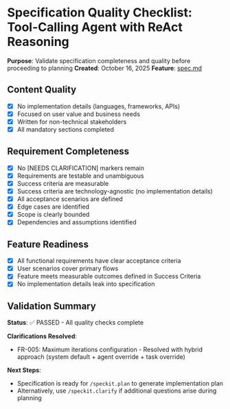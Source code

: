 # Specification Quality Checklist: Tool-Calling Agent with ReAct Reasoning

**Purpose**: Validate specification completeness and quality before proceeding to planning
**Created**: October 16, 2025
**Feature**: [spec.md](../spec.md)

## Content Quality

- [x] No implementation details (languages, frameworks, APIs)
- [x] Focused on user value and business needs
- [x] Written for non-technical stakeholders
- [x] All mandatory sections completed

## Requirement Completeness

- [x] No [NEEDS CLARIFICATION] markers remain
- [x] Requirements are testable and unambiguous
- [x] Success criteria are measurable
- [x] Success criteria are technology-agnostic (no implementation details)
- [x] All acceptance scenarios are defined
- [x] Edge cases are identified
- [x] Scope is clearly bounded
- [x] Dependencies and assumptions identified

## Feature Readiness

- [x] All functional requirements have clear acceptance criteria
- [x] User scenarios cover primary flows
- [x] Feature meets measurable outcomes defined in Success Criteria
- [x] No implementation details leak into specification

## Validation Summary

**Status**: ✅ PASSED - All quality checks complete

**Clarifications Resolved**:
- FR-005: Maximum iterations configuration - Resolved with hybrid approach (system default + agent override + task override)

**Next Steps**:
- Specification is ready for `/speckit.plan` to generate implementation plan
- Alternatively, use `/speckit.clarify` if additional questions arise during planning

